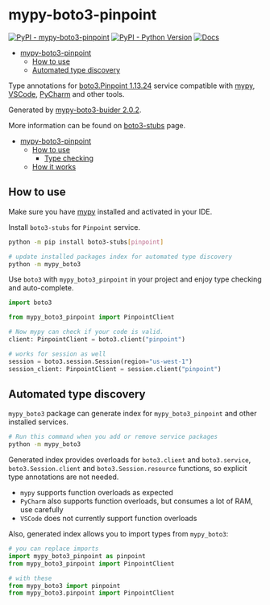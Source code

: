# mypy-boto3-pinpoint

[![PyPI - mypy-boto3-pinpoint](https://img.shields.io/pypi/v/mypy-boto3-pinpoint.svg?color=blue)](https://pypi.org/project/mypy-boto3-pinpoint)
[![PyPI - Python Version](https://img.shields.io/pypi/pyversions/mypy-boto3-pinpoint.svg?color=blue)](https://pypi.org/project/mypy-boto3-pinpoint)
[![Docs](https://img.shields.io/readthedocs/mypy-boto3-builder.svg?color=blue)](https://mypy-boto3-builder.readthedocs.io/)

- [mypy-boto3-pinpoint](#mypy-boto3-pinpoint)
  - [How to use](#how-to-use)
  - [Automated type discovery](#automated-type-discovery)


Type annotations for
[boto3.Pinpoint 1.13.24](https://boto3.amazonaws.com/v1/documentation/api/1.13.24/reference/services/pinpoint.html#Pinpoint) service
compatible with [mypy](https://github.com/python/mypy), [VSCode](https://code.visualstudio.com/),
[PyCharm](https://www.jetbrains.com/pycharm/) and other tools.

Generated by [mypy-boto3-buider 2.0.2](https://github.com/vemel/mypy_boto3_builder).

More information can be found on [boto3-stubs](https://pypi.org/project/boto3-stubs/) page.

- [mypy-boto3-pinpoint](#mypy-boto3-pinpoint)
  - [How to use](#how-to-use)
    - [Type checking](#type-checking)
  - [How it works](#how-it-works)

## How to use

Make sure you have [mypy](https://github.com/python/mypy) installed and activated in your IDE.

Install `boto3-stubs` for `Pinpoint` service.

```bash
python -m pip install boto3-stubs[pinpoint]

# update installed packages index for automated type discovery
python -m mypy_boto3
```

Use `boto3` with `mypy_boto3_pinpoint` in your project and enjoy type checking and auto-complete.

```python
import boto3

from mypy_boto3_pinpoint import PinpointClient

# Now mypy can check if your code is valid.
client: PinpointClient = boto3.client("pinpoint")

# works for session as well
session = boto3.session.Session(region="us-west-1")
session_client: PinpointClient = session.client("pinpoint")

```

## Automated type discovery

`mypy_boto3` package can generate index for `mypy_boto3_pinpoint` and other installed services.

```bash
# Run this command when you add or remove service packages
python -m mypy_boto3
```

Generated index provides overloads for `boto3.client` and `boto3.service`,
`boto3.Session.client` and `boto3.Session.resource` functions,
so explicit type annotations are not needed.

- `mypy` supports function overloads as expected
- `PyCharm` also supports function overloads, but consumes a lot of RAM, use carefully
- `VSCode` does not currently support function overloads

Also, generated index allows you to import types from `mypy_boto3`:

```python
# you can replace imports
import mypy_boto3_pinpoint as pinpoint
from mypy_boto3_pinpoint import PinpointClient

# with these
from mypy_boto3 import pinpoint
from mypy_boto3.pinpoint import PinpointClient
```